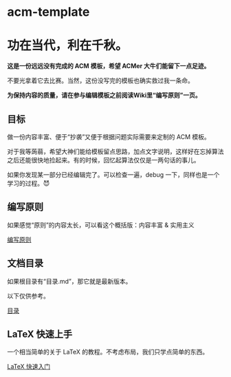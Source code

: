 acm-template
===

# 功在当代，利在千秋。

**这是一份远远没有完成的 ACM 模板，希望 ACMer 大牛们能留下一点足迹。**

不要光拿着它去比赛。当然，这份没写完的模板也确实救过我一条命。

**为保持内容的质量，请在参与编辑模板之前阅读Wiki里“编写原则”一页。**

## 目标

做一份内容丰富、便于“抄袭”又便于根据问题实际需要来定制的 ACM 模板。

对于我等蒟蒻，希望大神们能给模板留点思路，加点文字说明，这样好在忘掉算法之后还能很快地捡起来。有的时候，回忆起算法仅仅是一两句话的事儿。

如果你发现某一部分已经编辑完了。可以检查一遍，debug 一下，同样也是一个学习的过程。😈

## 编写原则

如果感觉“原则”的内容太长，可以看这个概括版：内容丰富 & 实用主义

[编写原则](https://github.com/vjudge1/acm-template/wiki/编写原则)

## 文档目录
如果根目录有“目录.md”，那它就是最新版本。

以下仅供参考。

[目录](https://github.com/vjudge1/acm-template/wiki/文档目录参考)

## LaTeX 快速上手
一个相当简单的关于 LaTeX 的教程。不考虑布局，我们只学点简单的东西。

[LaTeX 快速入门](https://github.com/vjudge1/acm-template/wiki/LaTeX-快速上手)